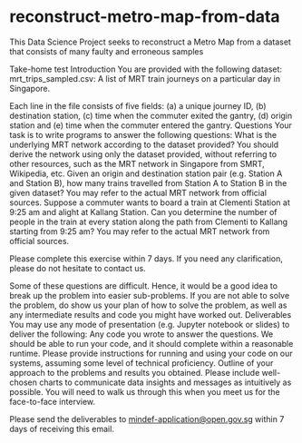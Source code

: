 # reconstruct-metro-map-from-data
This Data Science Project seeks to reconstruct a Metro Map from a dataset that consists of many faulty and erroneous samples

Take-home test
Introduction
You are provided with the following dataset:
mrt_trips_sampled.csv: A list of MRT train journeys on a particular day in Singapore.

Each line in the file consists of five fields: (a) a unique journey ID, (b) destination station, (c) time when the commuter exited the gantry, (d) origin station and (e) time when the commuter entered the gantry.
Questions
Your task is to write programs to answer the following questions:
What is the underlying MRT network according to the dataset provided? You should derive the network using only the dataset provided, without referring to other resources, such as the MRT network in Singapore from SMRT, Wikipedia, etc.
Given an origin and destination station pair (e.g. Station A and Station B), how many trains travelled from Station A to Station B in the given dataset? You may refer to the actual MRT network from official sources.
Suppose a commuter wants to board a train at Clementi Station at 9:25 am and alight at Kallang Station. Can you determine the number of people in the train at every station along the path from Clementi to Kallang starting from 9:25 am? You may refer to the actual MRT network from official sources.

Please complete this exercise within 7 days. If you need any clarification, please do not hesitate to contact us.

Some of these questions are difficult. Hence, it would be a good idea to break up the problem into easier sub-problems. If you are not able to solve the problem, do show us your plan of how to solve the problem, as well as any intermediate results and code you might have worked out.
Deliverables
You may use any mode of presentation (e.g. Jupyter notebook or slides) to deliver the following:
Any code you wrote to answer the questions. We should be able to run your code, and it should complete within a reasonable runtime. Please provide instructions for running and using your code on our systems, assuming some level of technical proficiency.
Outline of your approach to the problems and results you obtained. Please include well-chosen charts to communicate data insights and messages as intuitively as possible.
You will need to walk us through this when you meet us for the face-to-face interview.

Please send the deliverables to mindef-application@open.gov.sg within 7 days of receiving this email.

